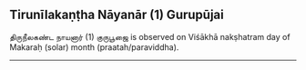 ## Tirunīlakaṇṭha Nāyanār (1) Gurupūjai
திருநீலகண்ட நாயனார் (1) குருபூஜை is observed on Viśākhā nakṣhatram day of Makaraḥ (solar) month (praatah/paraviddha).



---
